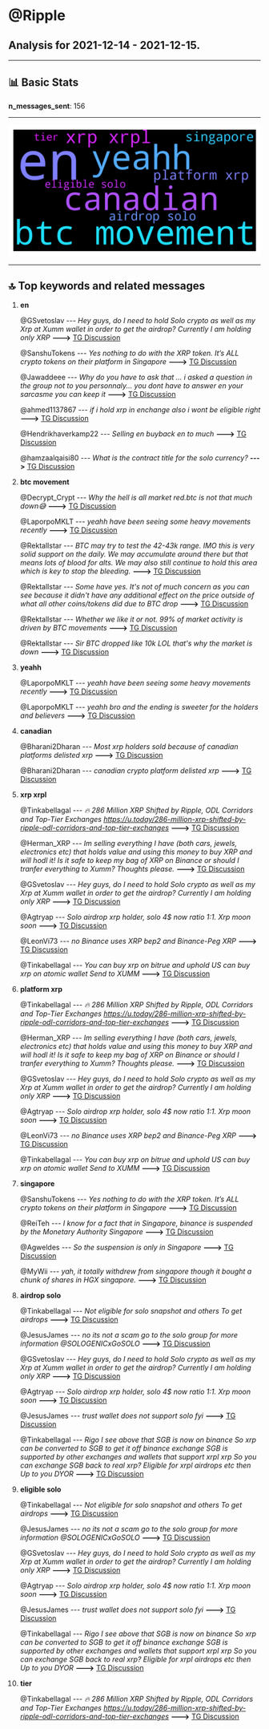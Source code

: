 # **@Ripple**
 ## Analysis for **2021-12-14** - **2021-12-15**.

---

## 📊 **Basic Stats**

**n_messages_sent**: 156

---
![wordcloud](Ripple_1Days_wordcloud.png)

---


## 🔝 **Top keywords and related messages**

1. **en**

    @GSvetoslav --- *Hey guys, do  I need to hold Solo crypto as well as my Xrp at Xumm wallet in order to get the airdrop? Currently I am holding only XRP* **--->** [TG Discussion](https://t.me/Ripple/3022191)

    @SanshuTokens --- *Yes nothing to do with the XRP token.  It’s ALL crypto tokens on their platform in Singapore* **--->** [TG Discussion](https://t.me/Ripple/3021816)

    @Jawaddeee --- *Why do you have to ask that ... i asked a question in the group not to you personnaly... you dont have to answer en your sarcasme you can keep it* **--->** [TG Discussion](https://t.me/Ripple/3022581)

    @ahmed1137867 --- *if i hold xrp in enchange also i wont be eligible right* **--->** [TG Discussion](https://t.me/Ripple/3022576)

    @Hendrikhaverkamp22 --- *Selling en buyback en to much* **--->** [TG Discussion](https://t.me/Ripple/3022733)

    @hamzaalqaisi80 --- *What is the contract title for the solo currency?* **--->** [TG Discussion](https://t.me/Ripple/3022621)

2. **btc movement**

    @Decrypt_Crypt --- *Why the hell is all market red.btc is not that much down😅* **--->** [TG Discussion](https://t.me/Ripple/3022728)

    @LaporpoMKLT --- *yeahh have been seeing some heavy movements recently* **--->** [TG Discussion](https://t.me/Ripple/3022632)

    @Rektallstar --- *BTC may try to test the 42-43k range. IMO this is very solid support on the daily. We may accumulate around there but that means lots of blood for alts. We may also still continue to hold this area which is key to stop the bleeding.* **--->** [TG Discussion](https://t.me/Ripple/3022773)

    @Rektallstar --- *Some have yes. It's not of much concern as you can see because it didn't have any additional effect on the price outside of what all other coins/tokens did due to BTC drop* **--->** [TG Discussion](https://t.me/Ripple/3022651)

    @Rektallstar --- *Whether we like it or not. 99% of market activity is driven by BTC movements* **--->** [TG Discussion](https://t.me/Ripple/3022811)

    @Rektallstar --- *Sir BTC dropped like 10k LOL that's why the market is down* **--->** [TG Discussion](https://t.me/Ripple/3022810)

3. **yeahh**

    @LaporpoMKLT --- *yeahh have been seeing some heavy movements recently* **--->** [TG Discussion](https://t.me/Ripple/3022632)

    @LaporpoMKLT --- *yeahh bro and the ending is sweeter for the holders and believers* **--->** [TG Discussion](https://t.me/Ripple/3022652)

4. **canadian**

    @Bharani2Dharan --- *Most xrp holders sold because of canadian platforms delisted xrp* **--->** [TG Discussion](https://t.me/Ripple/3022814)

    @Bharani2Dharan --- *canadian crypto platform delisted xrp* **--->** [TG Discussion](https://t.me/Ripple/3022809)

5. **xrp xrpl**

    @Tinkabellagal --- *🔥 286 Million XRP Shifted by Ripple, ODL Corridors and Top-Tier Exchanges https://u.today/286-million-xrp-shifted-by-ripple-odl-corridors-and-top-tier-exchanges* **--->** [TG Discussion](https://t.me/Ripple/3022599)

    @Herman_XRP --- *Im selling everything I have (both cars, jewels, electronics etc) that holds value and using this money to buy XRP and will hodl it! Is it safe to keep my bag of XRP on Binance or should I tranfer everything to Xumm? Thoughts please.* **--->** [TG Discussion](https://t.me/Ripple/3022125)

    @GSvetoslav --- *Hey guys, do  I need to hold Solo crypto as well as my Xrp at Xumm wallet in order to get the airdrop? Currently I am holding only XRP* **--->** [TG Discussion](https://t.me/Ripple/3022191)

    @Agtryap --- *Solo airdrop xrp holder, solo 4$ now  ratio 1:1. Xrp moon soon* **--->** [TG Discussion](https://t.me/Ripple/3022629)

    @LeonVi73 --- *no Binance uses XRP bep2 and Binance-Peg XRP* **--->** [TG Discussion](https://t.me/Ripple/3022240)

    @Tinkabellagal --- *You can buy xrp on bitrue and uphold US can buy xrp on atomic wallet Send to XUMM* **--->** [TG Discussion](https://t.me/Ripple/3022006)

6. **platform xrp**

    @Tinkabellagal --- *🔥 286 Million XRP Shifted by Ripple, ODL Corridors and Top-Tier Exchanges https://u.today/286-million-xrp-shifted-by-ripple-odl-corridors-and-top-tier-exchanges* **--->** [TG Discussion](https://t.me/Ripple/3022599)

    @Herman_XRP --- *Im selling everything I have (both cars, jewels, electronics etc) that holds value and using this money to buy XRP and will hodl it! Is it safe to keep my bag of XRP on Binance or should I tranfer everything to Xumm? Thoughts please.* **--->** [TG Discussion](https://t.me/Ripple/3022125)

    @GSvetoslav --- *Hey guys, do  I need to hold Solo crypto as well as my Xrp at Xumm wallet in order to get the airdrop? Currently I am holding only XRP* **--->** [TG Discussion](https://t.me/Ripple/3022191)

    @Agtryap --- *Solo airdrop xrp holder, solo 4$ now  ratio 1:1. Xrp moon soon* **--->** [TG Discussion](https://t.me/Ripple/3022629)

    @LeonVi73 --- *no Binance uses XRP bep2 and Binance-Peg XRP* **--->** [TG Discussion](https://t.me/Ripple/3022240)

    @Tinkabellagal --- *You can buy xrp on bitrue and uphold US can buy xrp on atomic wallet Send to XUMM* **--->** [TG Discussion](https://t.me/Ripple/3022006)

7. **singapore**

    @SanshuTokens --- *Yes nothing to do with the XRP token.  It’s ALL crypto tokens on their platform in Singapore* **--->** [TG Discussion](https://t.me/Ripple/3021816)

    @ReiTeh --- *I know for a fact that in Singapore, binance is suspended by the Monetary Authority Singapore* **--->** [TG Discussion](https://t.me/Ripple/3021824)

    @Agweldes --- *So the suspension is only in Singapore* **--->** [TG Discussion](https://t.me/Ripple/3021812)

    @MyWii --- *yah, it totally withdrew from singapore though it bought a chunk of shares in HGX singapore.* **--->** [TG Discussion](https://t.me/Ripple/3022500)

8. **airdrop solo**

    @Tinkabellagal --- *Not eligible for solo snapshot and others To get airdrops* **--->** [TG Discussion](https://t.me/Ripple/3022574)

    @JesusJames --- *no its not a scam go to the solo group for more information @SOLOGENICxGoSOLO* **--->** [TG Discussion](https://t.me/Ripple/3022718)

    @GSvetoslav --- *Hey guys, do  I need to hold Solo crypto as well as my Xrp at Xumm wallet in order to get the airdrop? Currently I am holding only XRP* **--->** [TG Discussion](https://t.me/Ripple/3022191)

    @Agtryap --- *Solo airdrop xrp holder, solo 4$ now  ratio 1:1. Xrp moon soon* **--->** [TG Discussion](https://t.me/Ripple/3022629)

    @JesusJames --- *trust wallet does not support solo fyi* **--->** [TG Discussion](https://t.me/Ripple/3022656)

    @Tinkabellagal --- *Rigo I see above that SGB is now on binance So xrp can be converted to SGB to get it off binance exchange SGB is supported by other exchanges and wallets that support xrpl xrp So you can exchange SGB back to real xrp?  Eligible for xrpl airdrops etc then  Up to you  DYOR* **--->** [TG Discussion](https://t.me/Ripple/3022597)

9. **eligible solo**

    @Tinkabellagal --- *Not eligible for solo snapshot and others To get airdrops* **--->** [TG Discussion](https://t.me/Ripple/3022574)

    @JesusJames --- *no its not a scam go to the solo group for more information @SOLOGENICxGoSOLO* **--->** [TG Discussion](https://t.me/Ripple/3022718)

    @GSvetoslav --- *Hey guys, do  I need to hold Solo crypto as well as my Xrp at Xumm wallet in order to get the airdrop? Currently I am holding only XRP* **--->** [TG Discussion](https://t.me/Ripple/3022191)

    @Agtryap --- *Solo airdrop xrp holder, solo 4$ now  ratio 1:1. Xrp moon soon* **--->** [TG Discussion](https://t.me/Ripple/3022629)

    @JesusJames --- *trust wallet does not support solo fyi* **--->** [TG Discussion](https://t.me/Ripple/3022656)

    @Tinkabellagal --- *Rigo I see above that SGB is now on binance So xrp can be converted to SGB to get it off binance exchange SGB is supported by other exchanges and wallets that support xrpl xrp So you can exchange SGB back to real xrp?  Eligible for xrpl airdrops etc then  Up to you  DYOR* **--->** [TG Discussion](https://t.me/Ripple/3022597)

10. **tier**

    @Tinkabellagal --- *🔥 286 Million XRP Shifted by Ripple, ODL Corridors and Top-Tier Exchanges https://u.today/286-million-xrp-shifted-by-ripple-odl-corridors-and-top-tier-exchanges* **--->** [TG Discussion](https://t.me/Ripple/3022599)

